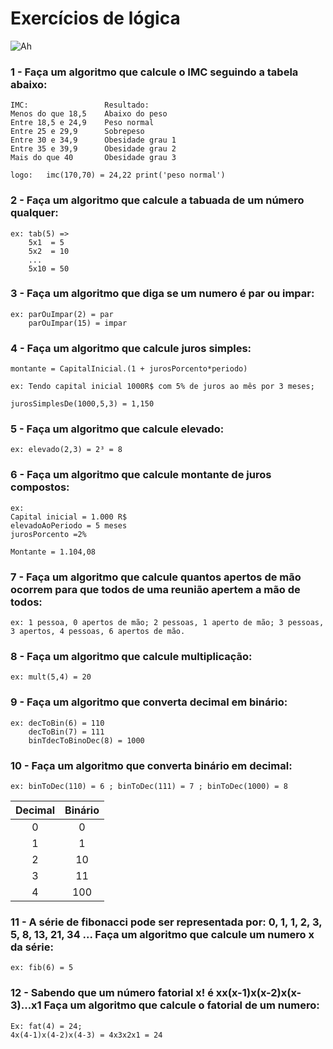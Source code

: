 # Exercícios de lógica  
 ![Ah](https://media.giphy.com/media/VD6b0RgwT5sEo/giphy-downsized.gif) 

### 1 - Faça um algoritmo que calcule o IMC seguindo a tabela abaixo:
    IMC:	             Resultado:
    Menos do que 18,5	 Abaixo do peso
    Entre 18,5 e 24,9	 Peso normal
    Entre 25 e 29,9		 Sobrepeso
    Entre 30 e 34,9		 Obesidade grau 1
    Entre 35 e 39,9		 Obesidade grau 2
    Mais do que 40		 Obesidade grau 3

    logo:   imc(170,70) = 24,22 print('peso normal')

### 2 - Faça um algoritmo que calcule a tabuada de um número qualquer: 
	ex: tab(5) => 
		5x1  = 5
		5x2  = 10
		...
		5x10 = 50

### 3 - Faça um algoritmo que diga se um numero é par ou impar:
    ex: parOuImpar(2) = par
		parOuImpar(15) = impar

### 4 - Faça um algoritmo que calcule juros simples:

	montante = CapitalInicial.(1 + jurosPorcento*periodo)

	ex: Tendo capital inicial 1000R$ com 5% de juros ao mês por 3 meses;
 
	jurosSimplesDe(1000,5,3) = 1,150

### 5 - Faça um algoritmo que calcule elevado:
    
    ex: elevado(2,3) = 2³ = 8


### 6 - Faça um algoritmo que calcule montante de juros compostos:

    ex: 
	Capital inicial = 1.000 R$
	elevadoAoPeriodo = 5 meses
	jurosPorcento =2%

	Montante = 1.104,08
	
### 7 - Faça um algoritmo que calcule quantos apertos de mão ocorrem para que todos de uma reunião apertem a mão de todos:

    ex: 1 pessoa, 0 apertos de mão; 2 pessoas, 1 aperto de mão; 3 pessoas, 3 apertos, 4 pessoas, 6 apertos de mão.

### 8 - Faça um algoritmo que calcule multiplicação:
    ex: mult(5,4) = 20
	
### 9 - Faça um algoritmo que converta decimal em binário: 

	ex: decToBin(6) = 110 
		decToBin(7) = 111
		binTdecToBinoDec(8) = 1000

### 10 - Faça um algoritmo que converta binário em decimal:
    ex: binToDec(110) = 6 ; binToDec(111) = 7 ; binToDec(1000) = 8

Decimal | Binário
:-----: | :-----:
0       | 0
1       | 1
2       | 10
3       | 11
4       | 100

### 11 - A série de fibonacci pode ser representada por: 0, 1, 1, 2, 3, 5, 8, 13, 21, 34 ... Faça um algoritmo que calcule um numero x da série: 

    ex: fib(6) = 5

### 12 - Sabendo que um número fatorial x! é xx(x-1)x(x-2)x(x-3)...x1 Faça um algoritmo que calcule o fatorial de um numero: 
    
    Ex: fat(4) = 24;   
    4x(4-1)x(4-2)x(4-3) = 4x3x2x1 = 24


